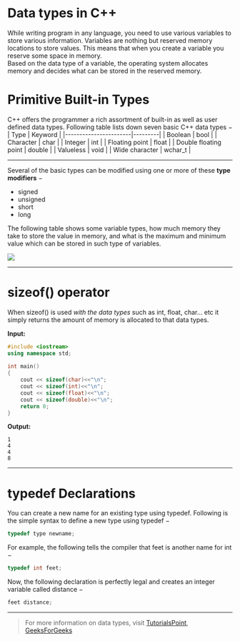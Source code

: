 # Data types in C++

While writing program in any language, you need to use various variables to store various information. Variables are nothing but reserved memory locations to store values. This means that when you create a variable you reserve some space in memory.  
Based on the data type of a variable, the operating system allocates memory and decides what can be stored in the reserved memory.

# Primitive Built-in Types

C++ offers the programmer a rich assortment of built-in as well as user defined data types. Following table lists down seven basic C++ data types −
| Type 	                | Keyword |
|-----------------------|---------|
| Boolean               | bool    |
| Character 	          | char    |
| Integer 	            | int     |
| Floating point      	| float   |
| Double floating point |	double  |
| Valueless 	          | void    |
| Wide character 	      | wchar_t |

---

Several of the basic types can be modified using one or more of these **type modifiers** −

   * signed
   * unsigned
   * short
   * long  

The following table shows some variable types, how much memory they take to store the value in memory, and what is the maximum and minimum value which can be stored in such type of variables.  
  
![](https://xcbiology.files.wordpress.com/2015/07/table-e1438380260928.png)

---
# sizeof() operator

When sizeof() is used _with the data types_ such as int, float, char… etc it simply returns the amount of memory is allocated to that data types.

**Input:**
```cpp
#include <iostream>
using namespace std;
 
int main()
{
    cout << sizeof(char)<<"\n";
    cout << sizeof(int)<<"\n";
    cout << sizeof(float)<<"\n";
    cout << sizeof(double)<<"\n";
    return 0;
}
```

**Output:**
```
1
4
4
8
```

---

# typedef Declarations

You can create a new name for an existing type using typedef. Following is the simple syntax to define a new type using typedef −

```cpp
typedef type newname;
```

For example, the following tells the compiler that feet is another name for int −

```cpp
typedef int feet;
```
Now, the following declaration is perfectly legal and creates an integer variable called distance −

```cpp
feet distance;
```
---
> For more information on data types, visit [TutorialsPoint](https://www.tutorialspoint.com/cplusplus/cpp_data_types.htm), [GeeksForGeeks](https://www.geeksforgeeks.org/c-data-types/)
